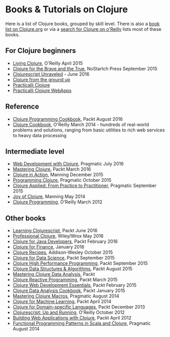 # Books & Tutorials on Clojure

Here is a list of Clojure books, grouped by skill level.  There is also a [book list on Clojure.org](http://clojure.org/community/books) or via a [search for Clojure on o'Reilly](https://ssearch.oreilly.com/?q=clojure&x=0&y=0) lists most of these books.

## For Clojure beginners
* [Living Clojure](http://shop.oreilly.com/product/0636920034292.do), O'Reilly April 2015
* [Clojure for the Brave and the True](http://www.braveclojure.com/), NoStartch Press September 2015
* [Clojurescript Unraveled](https://funcool.github.io/clojurescript-unraveled/) - June 2016
* [Clojure from the ground up](https://aphyr.com/tags/Clojure-from-the-ground-up)
* [Practicalli Clojure](https://practicalli.github.io/clojure)
* [Practicalli Clojure WebApps](https://practical.li/clojure-web-services)

## Reference
* [Clojure Programming Cookbook](https://www.packtpub.com/application-development/clojure-programming-cookbook), Packt August 2016
* [Clojure Cookbook](http://clojure-cookbook.com/), O'Reilly March 2014 - hundreds of real-world problems and solutions, ranging from basic utilities to rich web services to heavy data processing

## Intermediate level
* [Web Development with Clojure](https://pragprog.com/book/dswdcloj2/web-development-with-clojure-second-edition), Pragmatic July 2016
* [Mastering Clojure](https://www.packtpub.com/application-development/mastering-clojure), Packt March 2016
* [Clojure in Action](https://www.manning.com/books/clojure-in-action-second-edition), Manning December 2015
* [Programming Clojure](https://pragprog.com/book/shcloj2/programming-clojure), Pragmatic October 2015
* [Clojure Applied: From Practice to Practitioner](https://pragprog.com/book/vmclojeco/clojure-applied), Pragmatic September 2015
* [Joy of Clojure](https://www.manning.com/books/the-joy-of-clojure-second-edition), Manning May 2014
* [Clojure Programming](http://shop.oreilly.com/product/0636920013754.do), O'Reilly March 2012

## Other books
* [Learning Clojurescript](https://www.packtpub.com/web-development/learning-clojurescript), Packt June 2016
* [Professional Clojure](http://shop.oreilly.com/product/9781119267270.do), Wiley/Wrox May 2016
* [Clojure for Java Developers](https://www.packtpub.com/application-development/clojure-java-developers), Packt February 2016
* [Clojure for Finance](https://www.packtpub.com/big-data-and-business-intelligence/clojure-finance), January 2016
* [Clojure Recipes](http://clojurerecipes.net/), Addison-Wesley October 2015
* [Clojure for Data Science](https://www.packtpub.com/big-data-and-business-intelligence/clojure-data-science), Packt September 2015
* [Clojure High Performance Programming](https://www.packtpub.com/application-development/clojure-high-performance-programming), Packt September 2015
* [Clojure Data Structures & Algorithms](https://www.packtpub.com/application-development/clojure-data-structures-and-algorithms-cookbook), Packt August 2015
* [Mastering Clojure Data Analysis](https://www.packtpub.com/big-data-and-business-intelligence/mastering-clojure-data-analysis), Packt
* [Clojure Reactive Programming](https://www.packtpub.com/web-development/clojure-reactive-programming), Packt March 2015
* [Clojure Web Development Essentials](https://www.packtpub.com/application-development/clojure-web-development-essentials), Packt February 2015
* [Clojure Data Analysis Cookbook](https://www.packtpub.com/application-development/clojure-data-analysis-cookbook-second-edition), Packt January 2015
* [Mastering Clojure Macros](https://pragprog.com/book/cjclojure/mastering-clojure-macros), Pragmatic August 2014
* [Clojure for Machine Learning](https://www.packtpub.com/big-data-and-business-intelligence/clojure-machine-learning), Packt April 2014
* [Clojure for Domain-specific Languages](https://www.packtpub.com/application-development/clojure-domain-specific-languages), Packt December 2013
* [Clojurescript: Up and Running](http://shop.oreilly.com/product/0636920025139.do), O'Reilly October 2012
* [Building Web Applications with Clojure](http://shop.oreilly.com/product/110000650.do), Packt April 2012
* [Functional Programming Patterns in Scala and Clojure](https://pragprog.com/book/mbfpp/functional-programming-patterns-in-scala-and-clojure), Pragmatic August 2014
